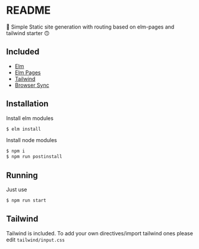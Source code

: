 # README

🙂 Simple Static site generation with routing based on elm-pages and tailwind starter 🙃

## Included

- [Elm](https://elm-lang.org)
- [Elm Pages](https://elm-pages.com/)
- [Tailwind](https://tailwindcss.com/)
- [Browser Sync](https://browsersync.io/)

## Installation

Install elm modules

```sh
$ elm install
```

Install node modules

```sh
$ npm i
$ npm run postinstall
```

## Running

Just use

```sh
$ npm run start
```

## Tailwind

Tailwind is included. To add your own directives/import tailwind ones please edit `tailwind/input.css`
